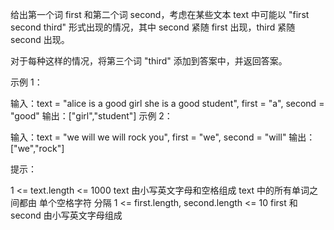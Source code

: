 给出第一个词 first 和第二个词 second，考虑在某些文本 text 中可能以 "first second third" 形式出现的情况，其中 second 紧随 first 出现，third 紧随 second 出现。

对于每种这样的情况，将第三个词 "third" 添加到答案中，并返回答案。

示例 1：

输入：text = "alice is a good girl she is a good student", first = "a", second = "good"
输出：["girl","student"]
示例 2：

输入：text = "we will we will rock you", first = "we", second = "will"
输出：["we","rock"]

提示：

1 <= text.length <= 1000
text 由小写英文字母和空格组成
text 中的所有单词之间都由 单个空格字符 分隔
1 <= first.length, second.length <= 10
first 和 second 由小写英文字母组成
